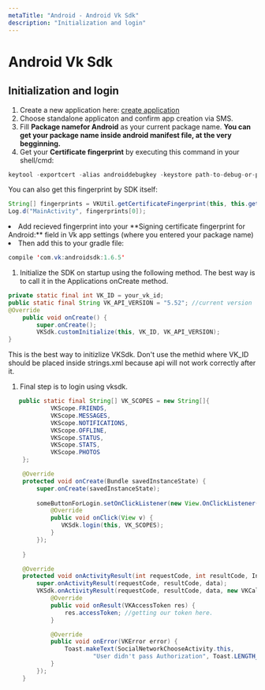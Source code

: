 ```yaml
---
metaTitle: "Android - Android Vk Sdk"
description: "Initialization and login"
---
```


# Android Vk Sdk



## Initialization and login


1. Create a new application here: [create application](https://vk.com/editapp?act=create)
1. Choose standalone applicaton and confirm app creation via SMS.
1. Fill **Package namefor Android** as your current package name. **You can get your package name inside android manifest file, at the very begginning.**
1. Get your **Certificate fingerprint** by executing this command in your shell/cmd:

```java
keytool -exportcert -alias androiddebugkey -keystore path-to-debug-or-production-keystore -list -v

```

You can also get this fingerprint by SDK itself:

```java
String[] fingerprints = VKUtil.getCertificateFingerprint(this, this.getPackageName());
Log.d("MainActivity", fingerprints[0]);

```


<li>
Add recieved fingerprint into your **Signing certificate fingerprint for Android:** field in Vk app settings (where you entered your package name)
</li>
<li>
Then add this to your gradle file:
</li>

```java
compile 'com.vk:androidsdk:1.6.5'

```


1. Initialize the SDK on startup using the following method. The best way is to call it in the Applications onCreate method.

```java
private static final int VK_ID = your_vk_id;
public static final String VK_API_VERSION = "5.52"; //current version
@Override
    public void onCreate() {
        super.onCreate();
        VKSdk.customInitialize(this, VK_ID, VK_API_VERSION);
}

```

This is the best way to initizlize VKSdk.  Don't use the methid where VK_ID should be placed inside strings.xml because api will not work correctly after it.

1. Final step is to login using vksdk.

```java
   public static final String[] VK_SCOPES = new String[]{
            VKScope.FRIENDS,
            VKScope.MESSAGES,
            VKScope.NOTIFICATIONS,
            VKScope.OFFLINE,
            VKScope.STATUS,
            VKScope.STATS,
            VKScope.PHOTOS
    };

    @Override
    protected void onCreate(Bundle savedInstanceState) {
        super.onCreate(savedInstanceState);
    
        someButtonForLogin.setOnClickListener(new View.OnClickListener() {
            @Override
            public void onClick(View v) {
               VKSdk.login(this, VK_SCOPES); 
            }
        });
 
    }

    @Override
    protected void onActivityResult(int requestCode, int resultCode, Intent data) {
        super.onActivityResult(requestCode, resultCode, data);
        VKSdk.onActivityResult(requestCode, resultCode, data, new VKCallback<VKAccessToken>() {
            @Override
            public void onResult(VKAccessToken res) {
                res.accessToken; //getting our token here.
            }

            @Override
            public void onError(VKError error) {
                Toast.makeText(SocialNetworkChooseActivity.this,
                        "User didn't pass Authorization", Toast.LENGTH_SHORT).show();
            }
        });
    }

```

